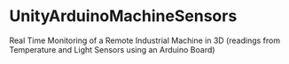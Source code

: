 UnityArduinoMachineSensors
==========================

Real Time Monitoring of a Remote Industrial Machine in 3D (readings from Temperature and Light Sensors using an Arduino Board)
